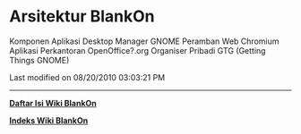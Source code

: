 # Arsitektur BlankOn

Komponen             Aplikasi
Desktop Manager      GNOME
Peramban Web         Chromium
Aplikasi Perkantoran OpenOffice?.org
Organiser Pribadi    GTG (Getting Things GNOME)

Last modified on 08/20/2010 03:03:21 PM

---
[**Daftar Isi Wiki BlankOn**](/wiki/DaftarIsi/index.html)
 
[**Indeks Wiki BlankOn**](/wiki/Indeks.html)
